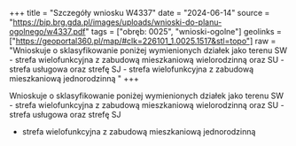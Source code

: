 +++
title = "Szczegóły wniosku W4337"
date = "2024-06-14"
source = "https://bip.brg.gda.pl/images/uploads/wnioski-do-planu-ogolnego/w4337.pdf"
tags = ["obręb: 0025", "wnioski-ogolne"]
geolinks = ["https://geoportal360.pl/map/#clk=226101_1.0025.1517&stl=topo"]
raw = "Wnioskuje o sklasyfikowanie poniżej wymienionych działek jako terenu SW - strefa wielofunkcyjna z zabudową mieszkaniową wielorodzinną oraz SU - strefa usługowa oraz strefę SJ - strefa wielofunkcyjna z zabudową mieszkaniową jednorodzinną "
+++

Wnioskuje o sklasyfikowanie poniżej wymienionych działek jako terenu SW - strefa
wielofunkcyjna z zabudową mieszkaniową wielorodzinną oraz SU - strefa usługowa oraz strefę SJ
- strefa wielofunkcyjna z zabudową mieszkaniową jednorodzinną



